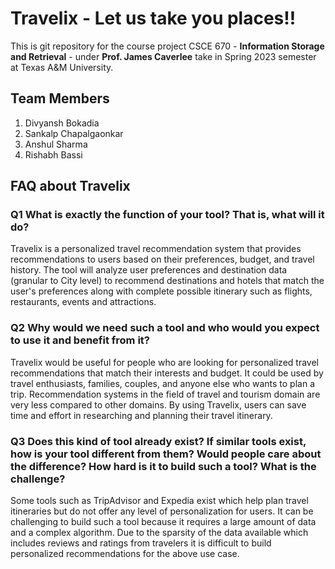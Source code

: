 # Travelix - Let us take you places!!

This is git repository for the course project CSCE 670 - **Information Storage and Retrieval** - under **Prof. James Caverlee** take in Spring 2023 semester at Texas A&M University.

## Team Members

1. Divyansh Bokadia
2. Sankalp Chapalgaonkar
3. Anshul Sharma
4. Rishabh Bassi

## FAQ about Travelix

### Q1 What is exactly the function of your tool? That is, what will it do?

Travelix is a personalized travel recommendation system that provides recommendations to users based on their preferences, budget, and travel history. The tool will analyze user preferences and destination data (granular to City level) to recommend destinations and hotels that match the user's preferences along with complete possible itinerary such as flights, restaurants, events and attractions.

### Q2 Why would we need such a tool and who would you expect to use it and benefit from it?

Travelix would be useful for people who are looking for personalized travel recommendations that match their interests and budget. It could be used by travel enthusiasts, families, couples, and anyone else who wants to plan a trip. Recommendation systems in the field of travel and tourism domain are very less compared to other domains. By using Travelix, users can save time and effort in researching and planning their travel itinerary.

### Q3 Does this kind of tool already exist? If similar tools exist, how is your tool different from them? Would people care about the difference? How hard is it to build such a tool? What is the challenge?

Some tools such as TripAdvisor and Expedia exist which help plan travel itineraries but do not offer any level of personalization for users. It can be challenging to build such a tool because it requires a large amount of data and a complex algorithm. Due to the sparsity of the data available which includes reviews and ratings from travelers it is difficult to build personalized recommendations for the above use case.
